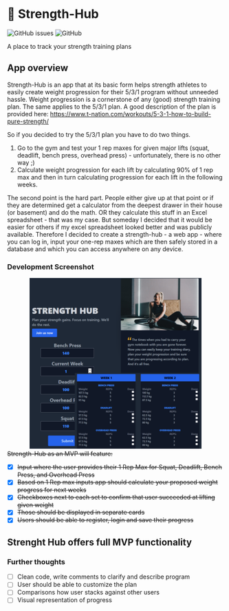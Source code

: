 # 💪 Strength-Hub

![GitHub issues](https://img.shields.io/github/issues-raw/kielx/strength-hub?logo=github)
![GitHub](https://img.shields.io/github/license/kielx/strength-hub)

A place to track your strength training plans

## App overview

Strength-Hub is an app that at its basic form helps strength athletes to easily create weight progression for their 5/3/1 program without unneeded hassle.
Weight progression is a cornerstone of any (good) strength training plan. The same applies to the 5/3/1 plan. 
A good description of the plan is provided here: https://www.t-nation.com/workouts/5-3-1-how-to-build-pure-strength/

So if you decided to try the 5/3/1 plan you have to do two things.
1. Go to the gym and test your 1 rep maxes for given major lifts (squat, deadlift, bench press, overhead press) - unfortunately, there is no other way ;)
2. Calculate weight progression for each lift by calculating 90% of 1 rep max and then in turn calculating progression for each lift in the following weeks.

The second point is the hard part. People either give up at that point or if they are determined get a calculator from the deepest drawer in their house (or basement) and do the math. OR they calculate this stuff in an Excel spreadsheet - that was my case. But someday I decided that it would be easier for others if my excel spreadsheet looked better and was publicly available. Therefore I decided to create a strength-hub - a web app - where you can log in, input your one-rep maxes which are then safely stored in a database and which you can access anywhere on any device.

### Development Screenshot

<div align="center">
<img alt="Development screnshot" src="https://github.com/Kielx/Strength-Hub/blob/master/screenshots/Strength-hub.png?raw=true" width="400" />
</div>

<del>
Strength-Hub as an MVP will feature:

- [x]  Input where the user provides their 1 Rep Max for Squat, Deadlift, Bench Press, and Overhead Press
- [x]  Based on 1 Rep max inputs app should calculate your proposed weight progress for next weeks
- [x]  Checkboxes next to each set to confirm that user succeeded at lifting given weight
- [x]  Those should be displayed in separate cards
- [x] Users should be able to register, login and save their progress
</del>

## Strenght Hub offers full MVP functionality

### Further thoughts

- [ ] Clean code, write comments to clarify and describe program
- [ ] User should be able to customize the plan
- [ ] Comparisons how user stacks against other users
- [ ] Visual representation of progress
